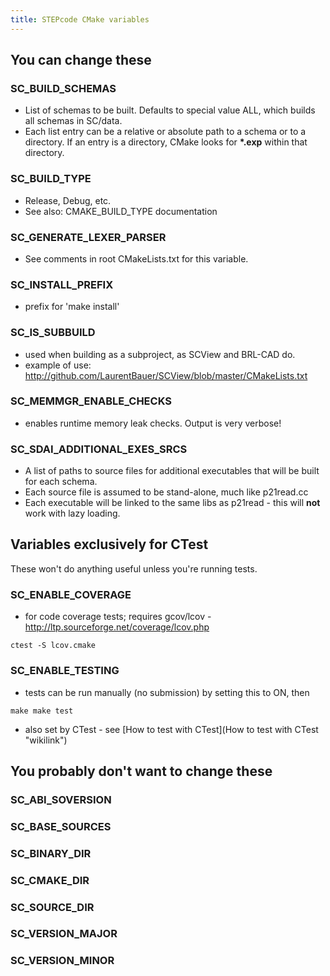 ```yaml
---
title: STEPcode CMake variables
---
```


You can change these
--------------------

### SC\_BUILD\_SCHEMAS

-   List of schemas to be built. Defaults to special value ALL, which
    builds all schemas in SC/data.
-   Each list entry can be a relative or absolute path to a schema or to
    a directory. If an entry is a directory, CMake looks for **\*.exp**
    within that directory.

### SC\_BUILD\_TYPE

-   Release, Debug, etc.
-   See also: CMAKE\_BUILD\_TYPE documentation

### SC\_GENERATE\_LEXER\_PARSER

-   See comments in root CMakeLists.txt for this variable.

### SC\_INSTALL\_PREFIX

-   prefix for 'make install'

### SC\_IS\_SUBBUILD

-   used when building as a subproject, as SCView and BRL-CAD do.
-   example of use:
    <http://github.com/LaurentBauer/SCView/blob/master/CMakeLists.txt>

### SC\_MEMMGR\_ENABLE\_CHECKS

-   enables runtime memory leak checks. Output is very verbose!

### SC\_SDAI\_ADDITIONAL\_EXES\_SRCS

-   A list of paths to source files for additional executables that will
    be built for each schema.
-   Each source file is assumed to be stand-alone, much like p21read.cc
-   Each executable will be linked to the same libs as p21read - this
    will **not** work with lazy loading.

Variables exclusively for CTest
-------------------------------

These won't do anything useful unless you're running tests.

### SC\_ENABLE\_COVERAGE

-   for code coverage tests; requires gcov/lcov -
    <http://ltp.sourceforge.net/coverage/lcov.php>

`ctest -S lcov.cmake`

### SC\_ENABLE\_TESTING

-   tests can be run manually (no submission) by setting this to ON,
    then

`make
make test`

-   also set by CTest - see [How to test with
    CTest](How to test with CTest "wikilink")

You probably don't want to change these
---------------------------------------

### SC\_ABI\_SOVERSION

### SC\_BASE\_SOURCES

### SC\_BINARY\_DIR

### SC\_CMAKE\_DIR

### SC\_SOURCE\_DIR

### SC\_VERSION\_MAJOR

### SC\_VERSION\_MINOR
